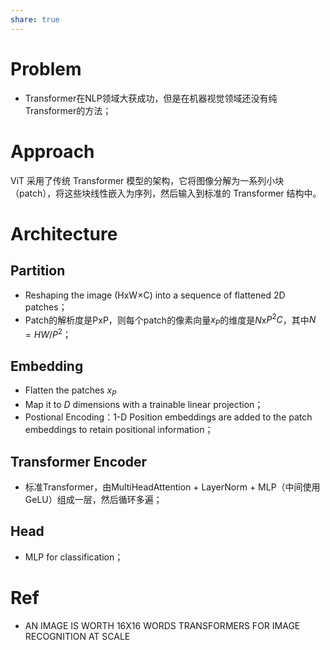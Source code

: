 ```yaml
---
share: true
---
```


# Problem

- Transformer在NLP领域大获成功，但是在机器视觉领域还没有纯Transformer的方法；

# Approach

ViT 采用了传统 Transformer 模型的架构，它将图像分解为一系列小块（patch），将这些块线性嵌入为序列，然后输入到标准的 Transformer 结构中。

# Architecture

## Partition
- Reshaping the image (HxW×C) into a sequence of flattened 2D patches；
- Patch的解析度是PxP，则每个patch的像素向量$x_P$的维度是$N$x$P^2C$，其中$N=HW/P^2$；

## Embedding
- Flatten the patches $x_P$
- Map it to $D$ dimensions with a trainable linear projection；
- Postional Encoding：1-D Position embeddings are added to the patch embeddings to retain positional information；

## Transformer Encoder
- 标准Transformer，由MultiHeadAttention + LayerNorm + MLP（中间使用GeLU）组成一层，然后循环多遍；

## Head
- MLP for classification；

# Ref
- AN IMAGE IS WORTH 16X16 WORDS TRANSFORMERS FOR IMAGE RECOGNITION AT SCALE






